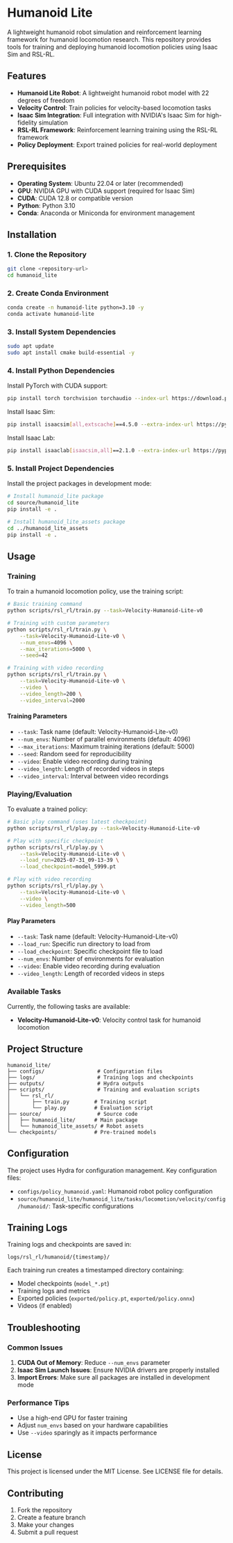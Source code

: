 # Humanoid Lite

A lightweight humanoid robot simulation and reinforcement learning framework for humanoid locomotion research. This repository provides tools for training and deploying humanoid locomotion policies using Isaac Sim and RSL-RL.

## Features

- **Humanoid Lite Robot**: A lightweight humanoid robot model with 22 degrees of freedom
- **Velocity Control**: Train policies for velocity-based locomotion tasks
- **Isaac Sim Integration**: Full integration with NVIDIA's Isaac Sim for high-fidelity simulation
- **RSL-RL Framework**: Reinforcement learning training using the RSL-RL framework
- **Policy Deployment**: Export trained policies for real-world deployment

## Prerequisites

- **Operating System**: Ubuntu 22.04 or later (recommended)
- **GPU**: NVIDIA GPU with CUDA support (required for Isaac Sim)
- **CUDA**: CUDA 12.8 or compatible version
- **Python**: Python 3.10
- **Conda**: Anaconda or Miniconda for environment management

## Installation

### 1. Clone the Repository

```bash
git clone <repository-url>
cd humanoid_lite
```

### 2. Create Conda Environment

```bash
conda create -n humanoid-lite python=3.10 -y
conda activate humanoid-lite
```

### 3. Install System Dependencies

```bash
sudo apt update
sudo apt install cmake build-essential -y
```

### 4. Install Python Dependencies

Install PyTorch with CUDA support:
```bash
pip install torch torchvision torchaudio --index-url https://download.pytorch.org/whl/cu128
```

Install Isaac Sim:
```bash
pip install isaacsim[all,extscache]==4.5.0 --extra-index-url https://pypi.nvidia.com
```

Install Isaac Lab:
```bash
pip install isaaclab[isaacsim,all]==2.1.0 --extra-index-url https://pypi.nvidia.com
```

### 5. Install Project Dependencies

Install the project packages in development mode:
```bash
# Install humanoid_lite package
cd source/humanoid_lite
pip install -e .

# Install humanoid_lite_assets package
cd ../humanoid_lite_assets
pip install -e .
```

## Usage

### Training

To train a humanoid locomotion policy, use the training script:

```bash
# Basic training command
python scripts/rsl_rl/train.py --task=Velocity-Humanoid-Lite-v0

# Training with custom parameters
python scripts/rsl_rl/train.py \
    --task=Velocity-Humanoid-Lite-v0 \
    --num_envs=4096 \
    --max_iterations=5000 \
    --seed=42

# Training with video recording
python scripts/rsl_rl/train.py \
    --task=Velocity-Humanoid-Lite-v0 \
    --video \
    --video_length=200 \
    --video_interval=2000
```

#### Training Parameters

- `--task`: Task name (default: Velocity-Humanoid-Lite-v0)
- `--num_envs`: Number of parallel environments (default: 4096)
- `--max_iterations`: Maximum training iterations (default: 5000)
- `--seed`: Random seed for reproducibility
- `--video`: Enable video recording during training
- `--video_length`: Length of recorded videos in steps
- `--video_interval`: Interval between video recordings

### Playing/Evaluation

To evaluate a trained policy:

```bash
# Basic play command (uses latest checkpoint)
python scripts/rsl_rl/play.py --task=Velocity-Humanoid-Lite-v0

# Play with specific checkpoint
python scripts/rsl_rl/play.py \
    --task=Velocity-Humanoid-Lite-v0 \
    --load_run=2025-07-31_09-13-39 \
    --load_checkpoint=model_5999.pt

# Play with video recording
python scripts/rsl_rl/play.py \
    --task=Velocity-Humanoid-Lite-v0 \
    --video \
    --video_length=500
```

#### Play Parameters

- `--task`: Task name (default: Velocity-Humanoid-Lite-v0)
- `--load_run`: Specific run directory to load from
- `--load_checkpoint`: Specific checkpoint file to load
- `--num_envs`: Number of environments for evaluation
- `--video`: Enable video recording during evaluation
- `--video_length`: Length of recorded videos in steps

### Available Tasks

Currently, the following tasks are available:

- **Velocity-Humanoid-Lite-v0**: Velocity control task for humanoid locomotion

## Project Structure

```
humanoid_lite/
├── configs/                 # Configuration files
├── logs/                    # Training logs and checkpoints
├── outputs/                 # Hydra outputs
├── scripts/                 # Training and evaluation scripts
│   └── rsl_rl/
│       ├── train.py        # Training script
│       └── play.py         # Evaluation script
├── source/                  # Source code
│   ├── humanoid_lite/      # Main package
│   └── humanoid_lite_assets/ # Robot assets
└── checkpoints/            # Pre-trained models
```

## Configuration

The project uses Hydra for configuration management. Key configuration files:

- `configs/policy_humanoid.yaml`: Humanoid robot policy configuration
- `source/humanoid_lite/humanoid_lite/tasks/locomotion/velocity/config/humanoid/`: Task-specific configurations

## Training Logs

Training logs and checkpoints are saved in:
```
logs/rsl_rl/humanoid/{timestamp}/
```

Each training run creates a timestamped directory containing:
- Model checkpoints (`model_*.pt`)
- Training logs and metrics
- Exported policies (`exported/policy.pt`, `exported/policy.onnx`)
- Videos (if enabled)

## Troubleshooting

### Common Issues

1. **CUDA Out of Memory**: Reduce `--num_envs` parameter
2. **Isaac Sim Launch Issues**: Ensure NVIDIA drivers are properly installed
3. **Import Errors**: Make sure all packages are installed in development mode

### Performance Tips

- Use a high-end GPU for faster training
- Adjust `num_envs` based on your hardware capabilities
- Use `--video` sparingly as it impacts performance

## License

This project is licensed under the MIT License. See LICENSE file for details.

## Contributing

1. Fork the repository
2. Create a feature branch
3. Make your changes
4. Submit a pull request
